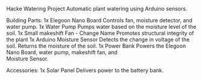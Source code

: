 Hacke Watering Project
    Automatic plant watering using Arduino sensors.

Building Parts:
1x Elegoon Nano Board
	Controls fan, moisture detector, and water pump.
1x Water Pump
	Pumps water based on the moisture level of the soil.
1x Small makeshift Fan - Change Name
	Promotes structural integrity of the plant
1x Arduino Moisture Sensor
	Detects the change in voltage of the soil. 
	Returns the moisture of the soil.
1x Power Bank
	Powers the Elegoon Nano Board, water pump, makeshift fan, and 		
 	Moisture Sensor.

Accessories: 
1x Solar Panel
	Delivers power to the battery bank.
